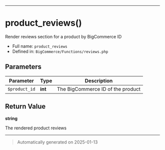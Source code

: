 ***

# product_reviews()

Render reviews section for a product by BigCommerce ID




* Full name: `product_reviews`
* Defined in: `BigCommerce/Functions/reviews.php`

## Parameters

| Parameter | Type | Description |
|-----------|------|-------------|
| `$product_id` | **int** | The BigCommerce ID of the product |

## Return Value

**string**

The rendered product reviews

***
> Automatically generated on 2025-01-13
